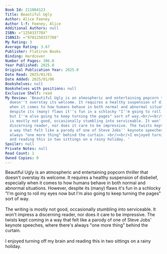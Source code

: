 ```yaml
---
Book Id: 211004123
Title: Beautiful Ugly
Author: Alice Feeney
Author l-f: Feeney, Alice
Additional Authors: null
ISBN: ="125033778X"
ISBN13: ="9781250337788"
My Rating: 3
Average Rating: 3.67
Publisher: Flatiron Books
Binding: Hardcover
Number of Pages: 306.0
Year Published: 2025.0
Original Publication Year: 2025.0
Date Read: 2025/01/01
Date Added: 2025/01/06
Bookshelves: null
Bookshelves with positions: null
Exclusive Shelf: read
My Review: 'Beautiful Ugly is an atmospheric and entertaining popcorn thriller that
  doesn''t overstay its welcome. It requires a healthy suspension of disbelief, especially
  when it comes to how humans behave in both normal and abnormal situations. However,
  despite its (many) flaws it''s fun in a schlocky "I''m going to roll my eyes now
  but I''m also going to keep turning the pages" sort of way.<br/><br/>The writing
  is mostly not good, occasionally stumbling into serviceable. It won''t impress a
  discerning reader, nor does it care to be impressive. The twists kept coming in
  a way that felt like a parody of one of Steve Jobs'' keynote speeches, where there''s
  always "one more thing" behind the curtain. <br/><br/>I enjoyed turning off my brain
  and reading this in two sittings on a rainy holiday. '
Spoiler: null
Private Notes: null
Read Count: 1
Owned Copies: 0
---
```


Beautiful Ugly is an atmospheric and entertaining popcorn thriller that doesn't overstay its welcome. It requires a healthy suspension of disbelief, especially when it comes to how humans behave in both normal and abnormal situations. However, despite its (many) flaws it's fun in a schlocky "I'm going to roll my eyes now but I'm also going to keep turning the pages" sort of way.<br/><br/>The writing is mostly not good, occasionally stumbling into serviceable. It won't impress a discerning reader, nor does it care to be impressive. The twists kept coming in a way that felt like a parody of one of Steve Jobs' keynote speeches, where there's always "one more thing" behind the curtain. <br/><br/>I enjoyed turning off my brain and reading this in two sittings on a rainy holiday. 
